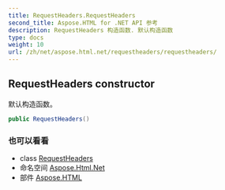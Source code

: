 ```yaml
---
title: RequestHeaders.RequestHeaders
second_title: Aspose.HTML for .NET API 参考
description: RequestHeaders 构造函数. 默认构造函数
type: docs
weight: 10
url: /zh/net/aspose.html.net/requestheaders/requestheaders/
---
```

## RequestHeaders constructor

默认构造函数。

```csharp
public RequestHeaders()
```

### 也可以看看

* class [RequestHeaders](../)
* 命名空间 [Aspose.Html.Net](../../requestheaders/)
* 部件 [Aspose.HTML](../../../)


